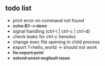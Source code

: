 
## todo list

- print error on command not found
- ~~echo $? -> done~~
- signal handling (ctrl-\ | ctrl-c | ctrl-d)
- check leaks for ctrl-c heredoc
- change exec file opening in child process
- export ?=hello_world -> should not work
- ~~fix export print~~
- ~~solved unset segfault issue~~